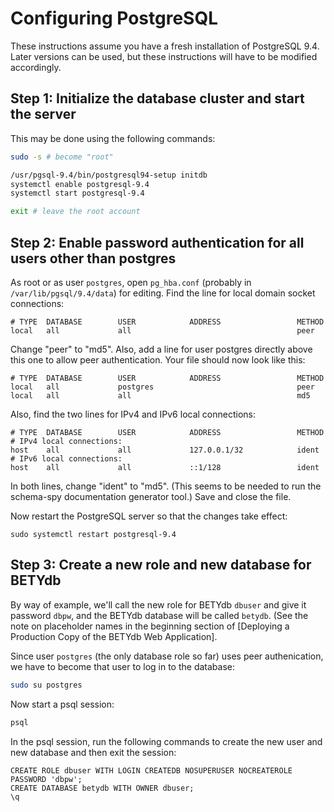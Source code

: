 # Configuring PostgreSQL

These instructions assume you have a fresh installation of PostgreSQL 9.4.
Later versions can be used, but these instructions will have to be modified
accordingly.

## Step 1: Initialize the database cluster and start the server

This may be done using the following commands:
```bash
sudo -s # become "root"

/usr/pgsql-9.4/bin/postgresql94-setup initdb
systemctl enable postgresql-9.4
systemctl start postgresql-9.4

exit # leave the root account
```

## Step 2: Enable password authentication for all users other than postgres


As root or as user `postgres`, open `pg_hba.conf` (probably in
`/var/lib/pgsql/9.4/data`) for editing.  Find the line for local domain socket
connections:
```
# TYPE  DATABASE        USER            ADDRESS                 METHOD
local   all             all                                     peer
```

Change "peer" to "md5".  Also, add a line for user postgres directly above this
one to allow peer authentication.  Your file should now look like this:
```
# TYPE  DATABASE        USER            ADDRESS                 METHOD
local   all             postgres                                peer
local   all             all                                     md5
```

Also, find the two lines for IPv4 and IPv6 local connections:

```
# TYPE  DATABASE        USER            ADDRESS                 METHOD
# IPv4 local connections:
host    all             all             127.0.0.1/32            ident
# IPv6 local connections:
host    all             all             ::1/128                 ident
```

In both lines, change "ident" to "md5".  (This seems to be needed to run the
schema-spy documentation generator tool.)  Save and close the file.

Now restart the PostgreSQL server so that the changes take effect:
```
sudo systemctl restart postgresql-9.4
```

## Step 3: Create a new role and new database for BETYdb

By way of example, we'll call the new role for BETYdb `dbuser` and give it
password `dbpw`, and the BETYdb database will be called `betydb`.  (See the note
on placeholder names in the beginning section of [Deploying a Production Copy of
the BETYdb Web Application].

Since user `postgres` (the only database role so far) uses peer authenication,
we have to become that user to log in to the database:

```bash
sudo su postgres
```

Now start a psql session:
```bash
psql
```

In the psql session, run the following commands to create the new user and new
database and then exit the session:

```
CREATE ROLE dbuser WITH LOGIN CREATEDB NOSUPERUSER NOCREATEROLE PASSWORD 'dbpw';
CREATE DATABASE betydb WITH OWNER dbuser;
\q
```


